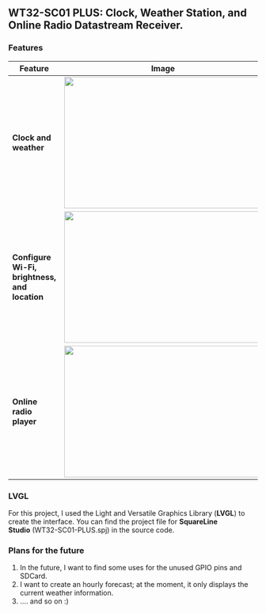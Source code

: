## WT32-SC01 PLUS: Clock, Weather Station, and Online Radio Datastream Receiver.
### Features
|Feature|Image|
| --------- | --------- |
|**Clock and weather**|<img src="https://github.com/SubCoderHUN/WT32-SC01-PLUS/blob/main/github_images/mainscreen.png?raw=true" alt="" width="400" height="266" />|
|**Configure Wi-Fi, brightness, and location**|<img src="https://github.com/SubCoderHUN/WT32-SC01-PLUS/blob/main/github_images/optionsscreen.png?raw=true" alt="" width="400" height="266" />|
|**Online radio player**|<img src="https://github.com/SubCoderHUN/WT32-SC01-PLUS/blob/main/github_images/radioscreen.png?raw=true" alt="" width="400" height="266" />|

### LVGL
For this project, I used the Light and Versatile Graphics Library (**LVGL**) to create the interface.
You can find the project file for **SquareLine Studio** (WT32-SC01-PLUS.spj) in the source code.

### Plans for the future
1. In the future, I want to find some uses for the unused GPIO pins and SDCard.
2. I want to create an hourly forecast; at the moment, it only displays the current weather information.
3. .... and so on :)
